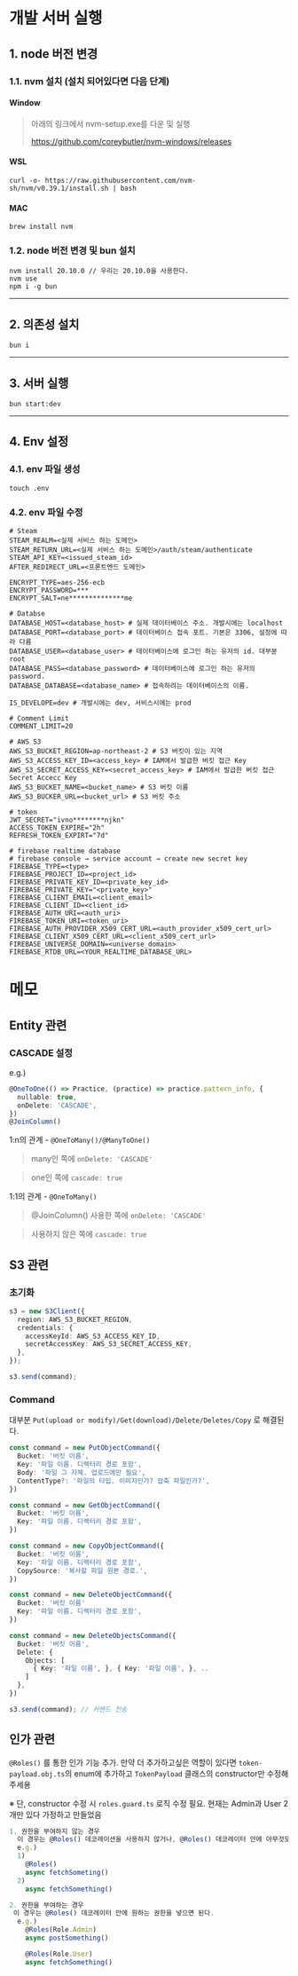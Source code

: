 # 개발 서버 실행

## 1. node 버전 변경

### 1.1. nvm 설치 (설치 되어있다면 다음 단계)

#### Window

> 아래의 링크에서 nvm-setup.exe를 다운 및 실행
>
> https://github.com/coreybutler/nvm-windows/releases

#### WSL

```
curl -o- https://raw.githubusercontent.com/nvm-sh/nvm/v0.39.1/install.sh | bash
```

#### MAC

```
brew install nvm
```

### 1.2. node 버전 변경 및 bun 설치

```
nvm install 20.10.0 // 우리는 20.10.0을 사용한다.
nvm use
npm i -g bun
```

---

## 2. 의존성 설치

```
bun i
```

---

## 3. 서버 실행

```
bun start:dev
```
---


## 4. Env 설정

### 4.1. env 파일 생성
```
touch .env
```

### 4.2. env 파일 수정
```
# Steam
STEAM_REALM=<실제 서비스 하는 도메인>
STEAM_RETURN_URL=<실제 서비스 하는 도메인>/auth/steam/authenticate
STEAM_API_KEY=<issued_steam_id>
AFTER_REDIRECT_URL=<프론트엔드 도메인>

ENCRYPT_TYPE=aes-256-ecb
ENCRYPT_PASSWORD=***
ENCRYPT_SALT=ne**************me

# Databse
DATABASE_HOST=<database_host> # 실제 데이터베이스 주소. 개발시에는 localhost
DATABASE_PORT=<database_port> # 데이터베이스 접속 포트. 기본은 3306, 설정에 따라 다름
DATABASE_USER=<database_user> # 데이터베이스에 로그인 하는 유저의 id. 대부분 root
DATABASE_PASS=<database_password> # 데이터베이스에 로그인 하는 유저의 password.
DATABASE_DATABASE=<database_name> # 접속하려는 데이터베이스의 이름.

IS_DEVELOPE=dev # 개발시에는 dev, 서비스시에는 prod

# Comment Limit
COMMENT_LIMIT=20

# AWS S3
AWS_S3_BUCKET_REGION=ap-northeast-2 # S3 버킷이 있는 지역
AWS_S3_ACCESS_KEY_ID=<access_key> # IAM에서 발급한 버킷 접근 Key
AWS_S3_SECRET_ACCESS_KEY=<secret_access_key> # IAM에서 발급한 버킷 접근 Secret Accecc Key
AWS_S3_BUCKET_NAME=<bucket_name> # S3 버킷 이름
AWS_S3_BUCKER_URL=<bucket_url> # S3 버킷 주소

# token
JWT_SECRET="ivno********njkn"
ACCESS_TOKEN_EXPIRE="2h"
REFRESH_TOKEN_EXPIRT="7d"

# firebase realtime database
# firebase console → service account → create new secret key
FIREBASE_TYPE=<type>
FIREBASE_PROJECT_ID=<project_id>
FIREBASE_PRIVATE_KEY_ID=<private_key_id>
FIREBASE_PRIVATE_KEY="<private_key>"
FIREBASE_CLIENT_EMAIL=<client_email>
FIREBASE_CLIENT_ID=<client_id>
FIREBASE_AUTH_URI=<auth_uri>
FIREBASE_TOKEN_URI=<token_uri>
FIREBASE_AUTH_PROVIDER_X509_CERT_URL=<auth_provider_x509_cert_url>
FIREBASE_CLIENT_X509_CERT_URL=<client_x509_cert_url>
FIREBASE_UNIVERSE_DOMAIN=<universe_domain>
FIREBASE_RTDB_URL=<YOUR_REALTIME_DATABASE_URL>
```

# 메모

## Entity 관련

### CASCADE 설정

e.g.) 
```ts
@OneToOne(() => Practice, (practice) => practice.pattern_info, {
  nullable: true,
  onDelete: 'CASCADE',
})
@JoinColumn()
```

1:n의 관계 - `@OneToMany()/@ManyToOne()`
> many인 쪽에 `onDelete: 'CASCADE'`

> one인 쪽에 `cascade: true`

1:1의 관계 - `@OneToMany()`
> @JoinColumn() 사용한 쪽에 `onDelete: 'CASCADE'`

> 사용하지 않은 쪽에 `cascade: true`


## S3 관련

### 초기화

```ts
s3 = new S3Client({
  region: AWS_S3_BUCKET_REGION,
  credentials: {
    accessKeyId: AWS_S3_ACCESS_KEY_ID,
    secretAccessKey: AWS_S3_SECRET_ACCESS_KEY,
  },
});

s3.send(command);
```

### Command
대부분 `Put(upload or modify)/Get(download)/Delete/Deletes/Copy` 로 해결된다.
```ts
const command = new PutObjectCommand({
  Bucket: '버킷 이름',
  Key: '파일 이름. 디렉터리 경로 포함',
  Body: '파일 그 자체. 업로드에만 필요',
  ContentType?: '파일의 타입. 이미지인가? 압축 파일인가?',
})

const command = new GetObjectCommand({
  Bucket: '버킷 이름',
  Key: '파일 이름. 디렉터리 경로 포함',
})

const command = new CopyObjectCommand({
  Bucket: '버킷 이름',
  Key: '파일 이름. 디렉터리 경로 포함',
  CopySource: '복사할 파일 원본 경로.',
})

const command = new DeleteObjectCommand({
  Bucket: '버킷 이름'
  Key: '파일 이름. 디렉터리 경로 포함',
})

const command = new DeleteObjectsCommand({
  Bucket: '버킷 이름',
  Delete: {
    Objects: [
      { Key: '파일 이름', }, { Key: '파일 이름', }, ..
    ]
  },
})

s3.send(command); // 커맨드 전송
```

## 인가 관련

`@Roles()` 를 통한 인가 기능 추가. 만약 더 추가하고싶은 역할이 있다면 `token-payload.obj.ts`의 enum에 추가하고 `TokenPayload` 클래스의 constructor만 수정해주세용

※ 단, constructor 수정 시 `roles.guard.ts` 로직 수정 필요. 현재는 Admin과 User 2개만 있다 가정하고 만들었음

```ts
1. 권한을 부여하지 않는 경우
  이 경우는 @Roles() 데코레이션을 사용하지 않거나, @Roles() 데코레이터 안에 아무것도 쓰지 않으면 된다.
  e.g.)
  1)
    @Roles()
    async fetchSometing()
  2)
    async fetchSomething()

2. 권한을 부여하는 경우
 이 경우는 @Roles() 데코레이터 안에 원하는 권한을 넣으면 된다.
  e.g.)
    @Roles(Role.Admin)
    async postSomething()

    @Roles(Role.User)
    async fetchSomething()
```